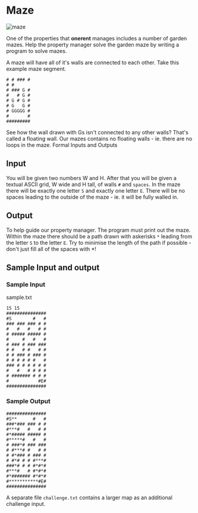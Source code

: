 # Maze

![maze](http://www.livingasean.com/wp-content/uploads/2016/11/fea-1.jpg)

One of the properties that **onerent** manages includes a number of garden mazes. Help the property manager solve the garden maze by writing a program to solve mazes.

A maze will have all of it's walls are connected to each other. Take this example maze segment.
```
# # ### #
# #      
# ### G #
#   # G #
# G # G #
# G   G #
# GGGGG #
#       #
#########
```
See how the wall drawn with Gs isn't connected to any other walls? That's called a floating wall. Our mazes contains no floating walls - ie. there are no loops in the maze.
Formal Inputs and Outputs

## Input

You will be given two numbers W and H. After that you will be given a textual ASCII grid, W wide and H tall, of walls `#` and `spaces`. In the maze there will be exactly one letter ``S`` and exactly one letter `E`. There will be no spaces leading to the outside of the maze - ie. it will be fully walled in.

## Output

To help guide our property manager. The program must print out the maze. Within the maze there should be a path drawn with askerisks `*` leading from the letter `S` to the letter `E`. Try to minimise the length of the path if possible - don't just fill all of the spaces with *!

## Sample Input and output

### Sample Input
sample.txt
```
15 15
###############
#S        #   #
### ### ### # #
#   #   #   # #
# ##### ##### #
#     #   #   #
# ### # ### ###
# #   # #   # #
# # ### # ### #
# # # # # #   #
### # # # # # #
#   #   # # # #
# ####### # # #
#           #E#
###############
```

### Sample Output
```
###############
#S**      #   #
###*### ### # #
#***#   #   # #
#*##### ##### #
#*****#   #   #
# ###*# ### ###
# #***# #   # #
# #*### # ### #
# #*# # # #***#
###*# # # #*#*#
#***#   # #*#*#
#*####### #*#*#
#***********#E#
###############
```

A separate file `challenge.txt` contains a larger map as an additional challenge input.